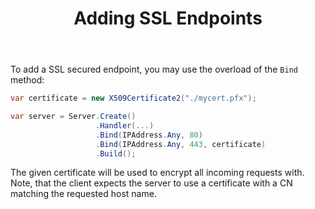 ﻿---
title: Adding SSL Endpoints
cascade:
  type: docs
---

To add a SSL secured endpoint, you may use the overload of the `Bind` method:

```csharp
var certificate = new X509Certificate2("./mycert.pfx");

var server = Server.Create()
                   .Handler(...)
                   .Bind(IPAddress.Any, 80)
                   .Bind(IPAddress.Any, 443, certificate)
                   .Build();
```

The given certificate will be used to encrypt all incoming requests with. Note, that
the client expects the server to use a certificate with a CN matching the requested host name.
